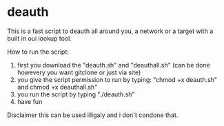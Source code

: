 # deauth
This is a fast script to deauth all around you, a network or a target with a built in oui lookup tool. 

How to run the script:
1. first you download the "deauth.sh" and "deauthall.sh" (can be done howevery you want gitclone or just via site)
2. you give the script permission to run by typing: "chmod +x deauth.sh" and chmod +x deauthall.sh"
3. you run the script by typing "./deauth.sh"
4. have fun

Disclaimer this can be used illigaly and i don't condone that. 
